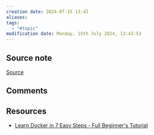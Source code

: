 ```yaml
---
creation date: 2024-07-15 13:42
aliases: 
tags:
  - "#topic"
modification date: Monday, 15th July 2024, 13:42:53
---
```


## Source note
[Source](obsidian://advanced-uri?vault=mathematics&filepath=Notes%252FDocker.md)
## Comments
## Resources
+ [Learn Docker in 7 Easy Steps - Full Beginner's Tutorial](https://youtu.be/gAkwW2tuIqE?si=h55JuYP7j28GX5mJ)